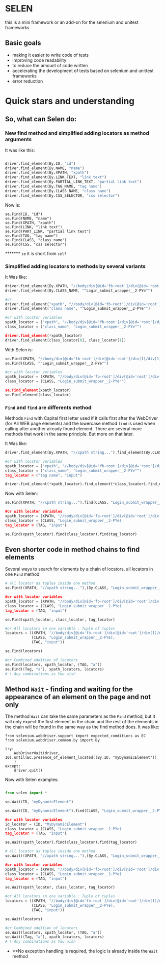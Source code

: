 # SELEN 
this is a mini framework or an add-on for the selenium and unitest frameworks

## Basic goals

- making it easier to write code of tests
- improving code readability
- to reduce the amount of code written
- accelerating the development of tests based on selenium and unittest frameworks
- error reduction


# Quick stars and understanding

## So, what can Selen do:

### New find method and simplified adding locators as method arguments

It was like this:
```python

driver.find_element(By.ID, "id")
driver.find_element(By.NAME, "name")
driver.find_element(By.XPATH, "xpath")
driver.find_element(By.LINK_TEXT, "link text")
driver.find_element(By.PARTIAL_LINK_TEXT, "partial link text")
driver.find_element(By.TAG_NAME, "tag name")
driver.find_element(By.CLASS_NAME, "class name")
driver.find_element(By.CSS_SELECTOR, "css selector")

```
Now is:
```pyhton
se.Find(ID, "id")
se.Find(NAME, "name")
se.Find(XPATH, "xpath")
se.Find(LINK, "link text")
se.Find(PART_LINK, "partial link text")
se.Find(TAG, "tag name")
se.Find(CLASS, "class name")
se.Find(CSS, "css selector")
```
******* `se` it is short from `self`

### Simplified adding locators to methods by several variants
It Was like:
```python
driver.find_element(By.XPATH, "//body/div[@id='fb-root']/div[@id='root']/div[1]/div[1]/div[2]/div[1]")
driver.find_element(By.CLASS_NAME, ""Login_submit_wrapper__2-PYe"")

#or
driver.find_element("xpath", "//body/div[@id='fb-root']/div[@id='root']/div[1]/div[1]/div[2]/div[1]")
driver.find_element("class name", ""Login_submit_wrapper__2-PYe"")

#or with locator variables
xpath_locator = ("xpath", "//body/div[@id='fb-root']/div[@id='root']/div[1]/div[1]/div[2]/div[1]")
class_locator = ("class_name", "Login_submit_wrapper__2-PYe"")

driver.find_element(*xpath_locator)
driver.find_element(class_locator[0], class_locator[1])
```
With Selen is:
```python
se.Find(XPATH, "//body/div[@id='fb-root']/div[@id='root']/div[1]/div[1]/div[2]/div[1]")
se.Find(CLASS, ""Login_submit_wrapper__2-PYe"")

#or with locator variables
xpath_locator = (XPATH, "//body/div[@id='fb-root']/div[@id='root']/div[1]/div[1]/div[2]/div[1]")
class_locator = (CLASS, "Login_submit_wrapper__2-PYe"")

se.Find_element(xpath_locator)
se.Find_element(class_locator)
```

### `Find` and `find` are differents method
Methods `Find` with Capital first letter used if it calls first after the WebDriver (for All WEB page elements) and the lowercase method `find` is used when calling after another already found element.
There are several more methods that work in the same principle. But more on that later.

It Was like:
```python
driver.find_element(By.XPATH, "//xpath string...").find_element(By.CLASS_NAME, Login_submit_wrapper__2-PYe)

#or with locator variables
xpath_locator = ("xpath", "//body/div[@id='fb-root']/div[@id='root']/div[1]/div[1]/div[2]/div[1]")
class_locator = ("class_name", "Login_submit_wrapper__2-PYe"")
tag_locator = ("tag name", "input")

driver.find_element(*xpath_locator).find_element(*class_locator).find_element(*tag_locator)
```
Now with Selen:
```python
se.Find(XPATH, "//xpath string...").find(CLASS, "Login_submit_wrapper__2-PYe)

#or with locator variables
xpath_locator = (XPATH, "//body/div[@id='fb-root']/div[@id='root']/div[1]/div[1]/div[2]/div[1]")
class_locator = (CLASS, "Login_submit_wrapper__2-PYe)
tag_locator = (TAG, "input")

se.Find(xpath_locator).find(class_locator).find(tag_locator)
```
## Even shorter code in method chains to find elements
Several ways to search for elements by a chain of locators, all locators in one `Find` method  
```python
# all locator as tuples inside one method 
se.Find((XPATH, "//xpath string..."),(By.CLASS, "Login_submit_wrapper__2-PYe))

#or with locator variables
xpath_locator = (XPATH, "//body/div[@id='fb-root']/div[@id='root']/div[1]/div[1]/div[2]/div[1]")
class_locator = (CLASS, "Login_submit_wrapper__2-PYe)
tag_locator = (TAG, "input")

se.Find(xpath_locator, class_locator, tag_locator)

#or All locators in one variable : Tuple of tuples
locators = ((XPATH, "//body/div[@id='fb-root']/div[@id='root']/div[1]/div[1]/div[2]/div[1]"),
            (CLASS, "Login_submit_wrapper__2-PYe),
            (TAG, "input"))

se.Find(locators)

#or Combined addition of locators  
se.Find(locators, xpath_locator, (TAG, "a"))
se.Find((Tag, "a"), xpath_locators, locators)
# ! Any combinations as You wish
```

## Method `Wait` - finding and waiting for the appearance of an element on the page and not only
The method `Wait` can take the same parameters as the `Find` method, but it will only expect the first element in the chain and the rest of the elements in the chain will be found in the same way as the find method does.
It was like:
```pyhton
from selenium.webdriver.support import expected_conditions as EC
from selenium.webdriver.common.by import By

try:
    WebDriverWait(driver, 10).until(EC.presence_of_element_located((By.ID, "myDynamicElement"))
    )
except:
    driver.quit()
```
Now with Selen examples:
```python

from selen import *

se.Wait(ID, "myDynamicElement")

se.Wait(ID, "myDynamicElement").find(CLASS, "Login_submit_wrapper__2-PYe)

#or with locator variables
id_locator = (ID, "MyDynamicElement")
class_locator = (CLASS, "Login_submit_wrapper__2-PYe)
tag_locator = (TAG, "input")

se.Wait(xpath_locator).find(class_locator).find(tag_locator)

# all locator as tuples inside one method 
se.Wait((XPATH, "//xpath string..."),(By.CLASS, "Login_submit_wrapper__2-PYe))

#or with locator variables
xpath_locator = (XPATH, "//body/div[@id='fb-root']/div[@id='root']/div[1]/div[1]/div[2]/div[1]")
class_locator = (CLASS, "Login_submit_wrapper__2-PYe)
tag_locator = (TAG, "input")

se.Wait(xpath_locator, class_locator, tag_locator)

#or All locators in one variable : Tuple of tuples
locators = ((XPATH, "//body/div[@id='fb-root']/div[@id='root']/div[1]/div[1]/div[2]/div[1]"),
            (CLASS, "Login_submit_wrapper__2-PYe),
            (TAG, "input"))

se.Wait(locators)

#or Combined addition of locators  
se.Wait(locators, xpath_locator, (TAG, "a"))
se.Wait((Tag, "a"), xpath_locators, locators)
# ! Any combinations as You wish
```
* **No exception handling is required, the logic is already inside the `Wait` method
